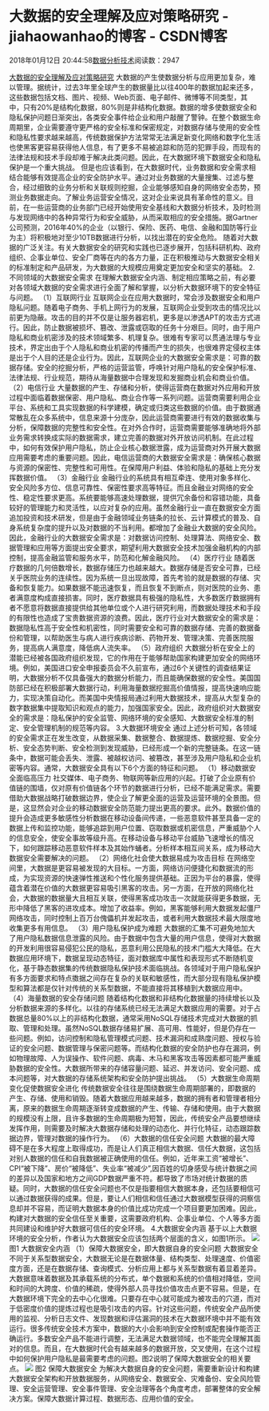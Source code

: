 
# 大数据的安全理解及应对策略研究 - jiahaowanhao的博客 - CSDN博客


2018年01月12日 20:44:58[数据分析技术](https://me.csdn.net/jiahaowanhao)阅读数：2947


[大数据的安全理解及应对策略研究](http://cda.pinggu.org/view/24438.html)
大数据的产生使数据分析与应用更加复杂，难以管理。据统计，过去3年里全球产生的数据量比以往400年的数据加起来还多，这些数据包括文档、图片、视频、Web页面、电子邮件、微博等不同类型，其中，只有20%是结构化数据，80%则是非结构化数据。数据的增多使数据安全和隐私保护问题日渐突出，各类安全事件给企业和用户敲醒了警钟。在整个数据生命周期里，企业需要遵守更严格的安全标准和保密规定，对数据存储与使用的安全性和隐私性要求越来越高，传统数据保护方法常常无法满足新变化网络和数字化生活也使黑客更容易获得他人信息，有了更多不易被追踪和防范的犯罪手段，而现有的法律法规和技术手段却难于解决此类问题。因此，在大数据环境下数据安全和隐私保护是一个重大挑战。
但是也应该看到，在大数据时代，业务数据和安全需求相结合能够有效提高企业的安全防护水平。通过对业务数据的大量搜集、过滤与整合，经过细致的业务分析和关联规则挖掘，企业能够感知自身的网络安全态势，预测业务数据走向。了解业务运营安全情况，这对企业来说具有革命性的意义。目前，在一些运营商的业务部门已经开始使用安全基线和大数据分析技术，及时检测与发现网络中的各种异常行为和安全威胁，从而采取相应的安全措施。据Gartner公司预测，2016年40%的企业（以银行、保险、医药、电信、金融和国防等行业为主）将积极地对至少10TB数据进行分析，以找出潜在的安全危险。
随着对大数据的广泛关注。有关大数据安全的研究和实践也已逐步展开，包括科研机构、政府组织、企事业单位、安全厂商等在内的各方力量，正在积极推动与大数据安全相关的标准制定和产品研发，为大数据的大规模应用奠定更加安全和坚实的基础。
2.不同领域的大数据安全需求
在理解大数据安全内涵、制定相应策略之前，有必要对各领域大数据的安全需求进行全面了解和掌握，以分析大数据环境下的安全特征与问题。
（1）互联网行业
互联网企业在应用大数据时，常会涉及数据安全和用户隐私问题。随着电子商务、手机上网行为的发展，互联网企业受到攻击的情况比以前更为隐蔽。攻击的目的并不仅是让服务器宕机，更多是以渗透APT的攻击方式进行。因此，防止数据被损坏、篡改、泄露或窃取的任务十分艰巨。同时，由于用户隐私和商业机密涉及的技术领域繁多、机理复杂。很难有专家可以贯通法理与专业技术，界定出由于个人隐私和商业机密的传播而产生的损失，也很难界定侵权主体是出于个人目的还是企业行为。因此，互联网企业的大数据安全需求是：可靠的数据存储。安全的挖掘分析，严格的运营监管，呼唤针对用户隐私的安全保护标准、法律法规、行业规范，期待从海量数据中合理发现和发掘商业机会和商业价值。
（2）电信行业
大量数据的产生、存储和分析，使得运营商在数据对外应用和开放过程中面临着数据保密、用户隐私、商业合作等一系列问题。运营商需要利用企业平台、系统和工具实现数据的科学建模，确定或归类这些数据的价值。由于数据通常散乱在众多系统中，信息来源十分庞杂，因此运营商需要进行有效的数据收集与分析，保障数据的完整性和安全性。在对外合作时，运营商需要能够准确地将外部业务需求转换成实际的数据需求，建立完善的数据对外开放访问机制。在此过程中，如何有效保护用户隐私，防止企业核心数据泄露，成为运营商对外开展大数据应用需要考虑的重要问题。因此，电信运营商的大数据安全需求是：确保核心数据与资源的保密性、完整性和可用性。在保障用户利益、体验和隐私的基础上充分发挥数据价值。
（3）金融行业
金融行业的系统具有相互牵连、使用对象多样化、安全风险多方位、信息可靠性、保密性要求高等特征。而且金融业对网络的安全性、稳定性要求更高。系统要能够高速处理数据，提供冗余备份和容错功能，具备较好的管理能力和灵活性，以应对复杂的应用。虽然金融行业一直在数据安全方面追加投资和技术研发，但是由于金融领域业务链条的拉长、云计算模式的普及、自身系统复杂度的提升以及对数据的不当利用。都增加了金融业大数据的安全风险。因此，金融行业的大数据安全需求是：对数据访问控制、处理算法、网络安全、数据管理和应用等方面提出安全要求，期望利用大数据安全技术加强金融机构的内部控制，提高金融监管和服务水平，防范和化解金融风险。
（4）医疗行业
随着医疗数据的几何倍数增长，数据存储压力也越来越大。数据存储是否安全可靠，已经关乎医院业务的连续性。因为系统一旦出现故障，首先考验的就是数据的存储、灾备和恢复能力。如果数据不能迅速恢复，而且恢复不到断点，则对医院的业务、患者满意度构成直接损害。同时，医疗数据具有极强的隐私性，大多数医疗数据拥有者不愿意将数据直接提供给其他单位或个人进行研究利用，而数据处理技术和手段的有限性也造成了宝贵数据资源的浪费。因此，医疗行业对大数据安全的需求是：数据隐私性高于安全性和机密性，同时需要安全和可靠的数据存储、完善的数据备份和管理，以帮助医生与病人进行疾病诊断、药物开发、管理决策、完善医院服务，提高病人满意度，降低病人流失率。
（5）政府组织
大数据分析在安全上的潜能已经被各国政府组织发现，它的作用在于能够帮助国家构建更加安全的网络环境。例如，美国进口安全申报委员会不久前宣布，通过6个关键性的调查结果证明，大数据分析不仅具备强大的数据分析能力，而且能确保数据的安全性。美国国防部已经在积极部署大数据行动，利用海量数据挖掘高价值情报，提高快速响应能力，实现决策自动化。而美国中央情报局通过利用大数据技术，提高从大型复杂的数字数据集中提取知识和观点的能力，加强国家安全。因此，政府组织对大数据安全的需求是：隐私保护的安全监管、网络环境的安全感知、大数据安全标准的制定、安全管理机制的规范等内容。
3.大数据环境安全
通过上述分析可知，各领域的安全需求正在发生改变，从数据采集、数据整合、数据提炼、数据挖掘、安全分析、安全态势判断、安全检测到发现威胁，已经形成一个新的完整链条。在这一链条中，数据可能会丢失、泄露、被越权访问、被篡改，甚至涉及用户隐私和企业机密等内容。通常，大数据安全具有以下6个方面的特征和问题。
（1）移动数据安全面临高压力
社交媒体、电子商务、物联网等新应用的兴起。打破了企业原有价值链的围墙，仅对原有价值链各个环节的数据进行分析，已经不能满足需求。需要借助大数据战略打破数据边界，使企业了解更全面的运营及运营环境的全景图。但是，这显然会对企业的移动数据安全防范能力提出更高的要求。此外。数据价值的提升会造成更多敏感性分析数据在移动设备间传递，一些恶意软件甚至具备一定的数据上传和监控功能，能够追踪到用户位置、窃取数据或机密信息，严重威胁个人的信息安全，使安全事故等级升高。在移动设备与移动平台威胁飞速增长的情况下，如何跟踪移动恶意软件样本及其始作蛹者。分析样本相互间关系，成为移动大数据安全需要解决的问题。
（2）网络化社会使大数据易成为攻击目标
在网络空间里，大数据是更容易被发现的大目标。一方面，网络访问便捷化和数据流的形成，为实现资源的快速弹性推送和个性化服务提供基础。正因为平台的暴露，使得蕴含着潜在价值的大数据更容易吸引黑客的攻击。另一方面，在开放的网络化社会，大数据的数据量大且相互关联，使得黑客成功攻击一次就能获得更多数据，无形中降低了黑客的进攻成本。增加了收益率。例如，黑客能够利用大数据发起僵尸网络攻击，同时控制上百万台傀儡机并发起攻击，或者利用大数据技术最大限度地收集更多有用信息。
（3）用户隐私保护成为难题
大数据的汇集不可避免地加大了用户隐私数据信息泄露的风险。由于数据中包含大量的用户信息，使得对大数据的开发利用很容易侵犯公民的隐私，恶意利用公民隐私的技术门槛大大降低。在大数据应用环境下，数据呈现动态特征，面对数据库中属性和表现形式不断随机变化，基于静态数据集的传统数据隐私保护技术面临挑战。各领域对于用户隐私保护有多方面要求和特点擞据之间存在复杂的关联和敏感性，而大部分现有隐私保护模型和算法都是仅针对传统的关系型数据，不能直接将其移植到大数据应用中。
（4）海量数据的安全存储问题
随着结构化数据和非结构化数据量的持续增长以及分析数据来源的多样化。以往的存储系统已经无法满足大数据应用的需要。对于占数据总量80%以上的非结构化数据，通常采用NoSQL存储技术完成对大数据的抓取、管理和处理。虽然NoSQL数据存储易扩展、高可用、性能好，但是仍存在一些问题。例如，访问控制和隐私管理模式问题、技术漏洞和成熟度问题、授权与验证的安全问题、数据管理与保密问题等。而结构化数据的安全防护也存在漏洞，例如物理故障、人为误操作、软件问题、病毒、木马和黑客攻击等因素都可能严重威胁数据的安全性。大数据所带来的存储容量问题、延迟、并发访问、安全问题、成本问题等，对大数据的存储系统架构和安全防护提出挑战。
（5）大数据生命周期变化促使数据安全进化
传统数据安全往往是围绕数据生命周期部署的，即数据的产生、存储、使用和销毁。随着大数据应用越来越多，数据的拥有者和管理者相分离，原来的数据生命周期逐渐转变成数据的产生、传输、存储和使用。由于大数据的规模没有上限，且许多数据的生命周期极为短暂，因此，传统安全产品要想继续发挥作用，则需要及时解决大数据存储和处理的动态化、并行化特征，动态跟踪数据边界，管理对数据的操作行为。
（6）大数据的信任安全问题
大数据的最大障碍不是在多大程度上取得成功，而是让人们真正相信大数据、信任大数据，这包括对别人数据的信任和自我数据被正确使用的信任。例如，近年来工资“被增长”、CPI“被下降”、房价“被降低”、失业率“被减少”,因百姓的切身感受与统计数据之间的差异以及国家和地方之间GDP数据严重不符。都导致了市场对统计数据的质疑。同时，大数据的信任安全问题也不仅是指要相信大数据本身，还包括要相信可以通过数据获得的成果。但是，要让人们相信和信任通过大数据模型获得的洞察信息却并不容易，而证明大数据本身的价值比成功完成一个项目要更加困难。因此，构建对大数据的安全信任至关重要，这需要政府机构、企事业单位、个人等多方面共同建设和维护好大数据可信任的安全环境。
4.大数据安全内涵
基于以上大数据环境的安全分析，作者认为大数据安全应该包括两个层面的含义，如图1所示。
![](http://cda.pinggu.org/uploadfile/image/20180112/20180112064509_17168.png)
图1 大数据安全内涵
（1）保障大数据安全，即大数据自身的安全问题
大数据安全不同于关系型数据安全，大数据无论是在数据体量、结构类型、处理速度、价值密度方面，还是在数据存储、查询模式、分析应用上都与关系型数据有着显着差异。大数据意味着数据及其承载系统的分布式，单个数据和系统的价值相对降低，空间和时间的大跨度、价值的稀疏，使得外部人员寻找价值攻击点更不容易。但是，在大数据环境下完全的去中心化很难。只要存在中心就可能成为被攻击的穴道，而对于低密度价值的提炼过程也是吸引攻击的内容。针对这些问题，传统安全产品所使用的监视、分析日志文件、发现数据和评估漏洞的技术在大数据环境中并不能有效运行。很多传统安全技术方案中，数据的大小会影响到安全控制或配套操作能否正确运行。多数安全产品不能进行调整，无法满足大数据领域，也不能完全理解其面对的信息。而且，在大数据时代会有越来越多的数据开放，交叉使用，在这个过程中如何保护用户隐私是最需要考虑的问题。图2说明了保障大数据安全的相关要点。
![](http://cda.pinggu.org/uploadfile/image/20180112/20180112064500_84826.png)
图2 保障大数据安全
为解决大数据自身的安全问题，需要重新设计和构建大数据安全架构和开放数据服务，从网络安全、数据安全、灾难备份、安全风险管理、安全运营管理、安全事件管理、安全治理等各个角度考虑，部署整体的安全解决方案。保障大数据计算过程、数据形态、应用价值的安全。

